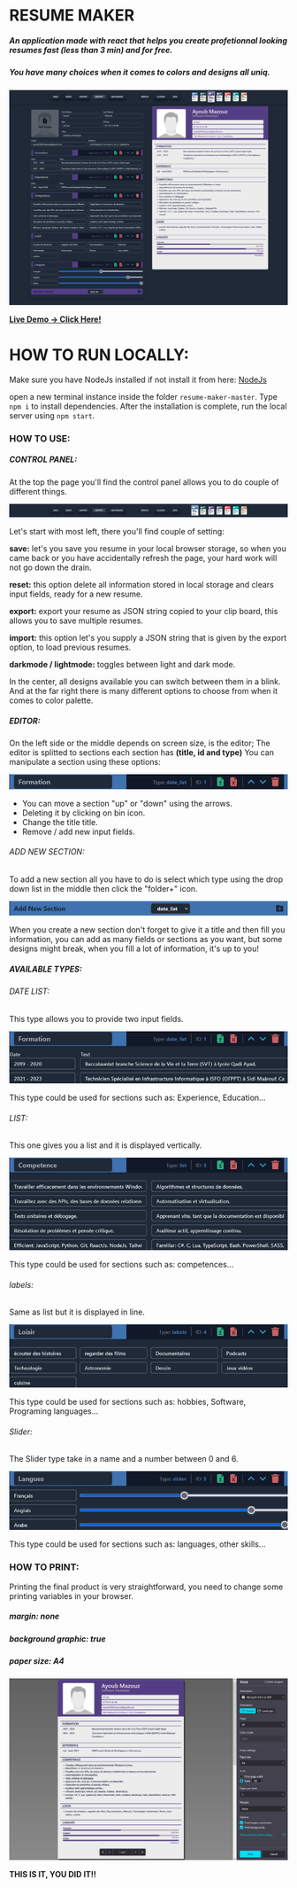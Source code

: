 # RESUME MAKER

##### An application made with react that helps you create profetionnal looking resumes fast (less than 3 min) and for free.

##### You have many choices when it comes to colors and designs all uniq.

![](/public//screenshots/darkmode.png)

**[Live Demo -> Click Here!](https://resume-maker3.netlify.app)**

# HOW TO RUN LOCALLY:

Make sure you have NodeJs installed if not install it from here: [NodeJs](https://nodejs.org/en/download/)

open a new terminal instance inside the folder `resume-maker-master`.
Type `npm i` to install dependencies.
After the installation is complete, run the local server using `npm start`.

### HOW TO USE:

##### CONTROL PANEL:

At the top the page you'll find the control panel allows you to do couple of different things.

![](/public//screenshots/control-panel.png)

Let's start with most left, there you'll find couple of setting:

**save:** let's you save you resume in your local browser storage, so when you came back or you have accidentally refresh the page, your hard work will not go down the drain.

**reset:** this option delete all information stored in local storage and clears input fields, ready for a new resume.

**export:** export your resume as JSON string copied to your clip board, this allows you to save multiple resumes.

**import:** this option let's you supply a JSON string that is given by the export option, to load previous resumes.

**darkmode / lightmode:** toggles between light and dark mode.

In the center, all designs available you can switch between them in a blink.
And at the far right there is many different options to choose from when it comes to color palette.

##### EDITOR:

On the left side or the middle depends on screen size, is the editor;
The editor is splitted to sections each section has **(title, id and type)**
You can manipulate a section using these options:

![](/public//screenshots/section-header.png)

-   You can move a section "up" or "down" using the arrows.
-   Deleting it by clicking on bin icon.
-   Change the title title.
-   Remove / add new input fields.

###### ADD NEW SECTION:

To add a new section all you have to do is select which type using the drop down list in the middle then click the "folder+" icon.

![](/public//screenshots/new-section.png)

When you create a new section don't forget to give it a title and then fill you information, you can add as many fields or sections as you want, but some designs might break, when you fill a lot of information, it's up to you!

##### AVAILABLE TYPES:

###### DATE LIST:

This type allows you to provide two input fields.

![](/public//screenshots/date-list.png)

This type could be used for sections such as: Experience, Education...

###### LIST:

This one gives you a list and it is displayed vertically.

![](/public//screenshots/list.png)

This type could be used for sections such as: competences...

###### labels:

Same as list but it is displayed in line.

![](/public//screenshots/labels.png)

This type could be used for sections such as: hobbies, Software, Programing languages...

###### Slider:

The Slider type take in a name and a number between 0 and 6.

![](/public//screenshots/slider.png)

This type could be used for sections such as: languages, other skills...

### HOW TO PRINT:

Printing the final product is very straightforward, you need to change some printing variables in your browser.

##### margin: none

##### background graphic: true

##### paper size: A4

![](/public/screenshots/print.png)

**THIS IS IT, YOU DID IT!!**
